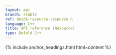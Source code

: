 ```yaml
---
layout: api
branch: stable
ref: dmsdk-resource-resource-h
language: C++
title: API reference (Resource)
type: Defold C++
---
```

{% include anchor_headings.html html=content %}